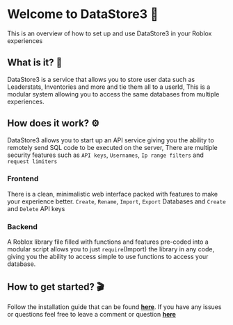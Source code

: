 # Welcome to DataStore3 👋
This is an overview of how to set up and use DataStore3 in your Roblox experiences 

## What is it? 🤔
DataStore3 is a service that allows you to store user data such as Leaderstats, Inventories and more and tie them all to a userId, This is a modular system allowing you to access the same databases from multiple experiences.

## How does it work? ⚙️
DataStore3 allows you to start up an API service giving you the ability to remotely send SQL code to be executed on the server, There are multiple security features such as `API keys`, `Usernames`, `Ip range filters` and `request limiters`
### Frontend
There is a clean, minimalistic web interface packed with features to make your experience better. `Create`, `Rename`, `Import`, `Export` Databases and `Create` and `Delete` API keys
### Backend
A Roblox library file filled with functions and features pre-coded into a modular script allows you to just `require`(Import) the library in any code, giving you the ability to access simple to use functions to access your database.

## How to get started? 🎬
Follow the installation guide that can be found **[here](https://github.com/jw0902/DataStor3/releases/tag/v1.0)**. If you have any issues or questions feel free to leave a comment or question **[here](https://github.com/jw0902/DataStor3/releases/tag/v1.0)**
 
